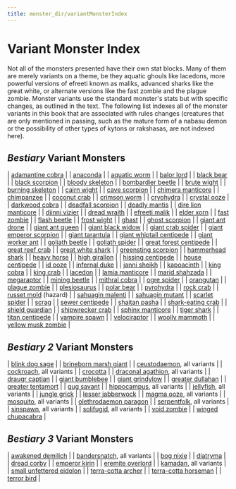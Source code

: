 ```yaml
---
title: monster_dir/variantMonsterIndex
---
```

# Variant Monster Index

Not all of the monsters presented have their own stat blocks. Many of them are merely variants on a theme, be they aquatic ghouls like lacedons, more powerful versions of efreeti known as maliks, advanced sharks like the great white, or alternate versions like the fast zombie and the plague zombie. Monster variants use the standard monster's stats but with specific changes, as outlined in the text. The following list indexes all of the monster variants in this book that are associated with rules changes (creatures that are only mentioned in passing, such as the mature form of a nabasu demon or the possibility of other types of kytons or rakshasas, are not indexed here).

## _Bestiary_ Variant Monsters

| [adamantine cobra](monsters/ironCobra#_iron-cobra) |
| [anaconda](monster_dir/snake#_snake-constrictor) |
| [aquatic worm](monsters/purpleWorm#_purple-worm) |
| [balor lord](monster_dir/demon#_demon-balor) |
| [black bear](monsters/bear#_bear-grizzly) |
| [black scorpion](monster_dir/scorpion#_scorpion-giant) |
| [bloody skeleton](monsters/skeleton#_skeleton) |
| [bombardier beetle](monster_dir/beetle#_beetle-giant) |
| [brute wight](monsters/wight#_wight) |
| [burning skeleton](monster_dir/skeleton#_skeleton) |
| [cairn wight](monsters/wight#_wight) |
| [cave scorpion](monster_dir/scorpion#_scorpion-giant) |
| [chimera manticore](monsters/manticore#_manticore) |
| [chimpanzee](monster_dir/ape#_ape-gorilla) |
| [coconut crab](monsters/crab#_crab-giant) |
| [crimson worm](monster_dir/purpleWorm#_purple-worm) |
| [cryohydra](monsters/hydra#_hydra) |
| [crystal ooze](monster_dir/grayOoze#_gray-ooze) |
| [darkwood cobra](monsters/ironCobra#_iron-cobra) |
| [deadfall scorpion](monster_dir/scorpion#_scorpion-giant) |
| [deadly mantis](monsters/mantis#_mantis-giant) |
| [dire lion manticore](monster_dir/manticore#_manticore) |
| [djinni vizier](monsters/genie#_genie-djinni) |
| [dread wraith](monster_dir/wraith#_wraith) |
| [efreeti malik](monsters/genie#_genie-efreeti) |
| [elder xorn](monster_dir/xorn#_xorn) |
| [fast zombie](monsters/zombie#_zombie) |
| [flash beetle](monster_dir/beetle#_beetle-giant) |
| [frost wight](monsters/wight#_wight) |
| [ghast](monster_dir/ghoul#_ghoul) |
| [ghost scorpion](monsters/scorpion#_scorpion-giant) |
| [giant ant drone](monster_dir/ant#_ant-giant) |
| [giant ant queen](monsters/ant#_ant-giant) |
| [giant black widow](monster_dir/spider#_spider-giant) |
| [giant crab spider](monsters/spider#_spider-giant) |
| [giant emperor scorpion](monster_dir/scorpion#_scorpion-giant) |
| [giant tarantula](monsters/spider#_spider-giant) |
| [giant whiptail centipede](monster_dir/centipede#_centipede-giant) |
| [giant worker ant](monsters/ant#_ant-giant) |
| [goliath beetle](monster_dir/beetle#_beetle-giant) |
| [goliath spider](monsters/spider#_spider-giant) |
| [great forest centipede](monster_dir/centipede#_centipede-giant) |
| [great reef crab](monsters/crab#_crab-giant) |
| [great white shark](monster_dir/shark#_shark) |
| [greensting scorpion](monsters/scorpion#_scorpion-giant) |
| [hammerhead shark](monster_dir/shark#_shark) |
| [heavy horse](monsters/horse#_horse) |
| [high girallon](monster_dir/girallon#_girallon) |
| [hissing centipede](monsters/centipede#_centipede-giant) |
| [house centipede](monster_dir/centipede#_centipede-giant) |
| [id ooze](monsters/grayOoze#_gray-ooze) |
| [infernal duke](monster_dir/devil#_devil-pit-fiend) |
| [janni sheikh](monsters/genie#_genie-janni) |
| [kapoacinth](monster_dir/gargoyle#_gargoyle) |
| [king cobra](monsters/snake#_snake-venomous) |
| [king crab](monster_dir/crab#_crab-giant) |
| [lacedon](monsters/ghoul#_ghoul) |
| [lamia manticore](monster_dir/manticore#_manticore) |
| [marid shahzada](monsters/genie#_genie-marid) |
| [megaraptor](monster_dir/dinosaur#_dinosaur-deinonychus) |
| [mining beetle](monsters/beetle#_beetle-giant) |
| [mithral cobra](monster_dir/ironCobra#_iron-cobra) |
| [ogre spider](monsters/spider#_spider-giant) |
| [orangutan](monster_dir/ape#_ape-gorilla) |
| [plague zombie](monsters/zombie#_zombie) |
| [plesiosaurus](monster_dir/dinosaur#_dinosaur-elasmosaurus) |
| [polar bear](monsters/bear#_bear-grizzly) |
| [pyrohydra](monster_dir/hydra#_hydra) |
| [rock crab](monsters/crab#_crab-giant) |
| [russet mold](monster_dir/vegepygmy#_vegepygmy) (hazard) |
| [sahuagin malenti](monsters/sahuagin#_sahuagin) |
| [sahuagin mutant](monster_dir/sahuagin#_sahuagin) |
| [scarlet spider](monsters/spider#_spider-giant) |
| [scrag](monster_dir/troll#_troll) |
| [sewer centipede](monsters/centipede#_centipede-giant) |
| [shaitan pasha](monster_dir/genie#_genie-shaitan) |
| [shark-eating crab](monsters/crab#_crab-giant) |
| [shield guardian](monster_dir/golem#_golem) |
| [shipwrecker crab](monsters/crab#_crab-giant) |
| [sphinx manticore](monster_dir/manticore#_manticore) |
| [tiger shark](monsters/shark#_shark) |
| [titan centipede](monster_dir/centipede#_centipede-giant) |
| [vampire spawn](monsters/vampire#_vampire) |
| [velociraptor](monster_dir/dinosaur#_dinosaur-deinonychus) |
| [woolly mammoth](monsters/elephant#_elephant-mastodon) |
| [yellow musk zombie](monster_dir/yellowMuskCreeper#_yellow-musk-creeper) |

## _Bestiary 2_ Variant Monsters

| [blink dog sage](additionalMonsters/blinkDog#_blink-dog) |
| [brineborn marsh giant](additionalMonster_dir/giant#_giant,-marsh) |
| [ceustodaemon](additionalMonsters/daemon#_daemon,-ceustodaemon), all variants |
| [cockroach](additionalMonster_dir/cockroach#_giant-cockroach-cr-1/2), all variants |
| [crocotta](additionalMonster_dir/leucrotta#_leucrotta) |
| [draconal agathion](additionalMonsters/agathion#_agathion,-draconal), all variants |
| [draugr captian](additionalMonster_dir/draugr#_draugr) |
| [giant bumblebee](additionalMonsters/bee#_bee,-giant-) |
| [giant grindylow](additionalMonster_dir/grindylow#_grindylow) |
| [greater dullahan](additionalMonsters/dullahan#_dullahan) |
| [greater tentamort](additionalMonster_dir/tentamort#_tentamort) |
| [gug savant](additionalMonsters/gug#_gug) |
| [hippocampus](additionalMonster_dir/hippocampus#_hippocampus), all variants |
| [jellyfish](additionalMonsters/jellyfish#_jellyfish,-giant), all variants |
| [jungle grick](additionalMonster_dir/grick#_grick) |
| [lesser jabberwock](additionalMonsters/jabberwock#_jabberwock) |
| [magma ooze](additionalMonster_dir/magmaOoze#_magma-ooze), all variants |
| [mosquito](additionalMonsters/mosquito#_mosquito,-giant), all variants |
| [olethrodaemon paragon](additionalMonster_dir/daemon#_daemon,-olethrodaemon) |
| [serpentfolk](additionalMonsters/serpentfolk#_serpentfolk), all variants |
| [sinspawn](additionalMonster_dir/sinspawn#_sinspawn), all variants |
| [solifugid](additionalMonsters/solifugid#_solifugid,-giant), all variants |
| [void zombie](additionalMonster_dir/akata#_void-zombie) |
| [winged chupacabra](additionalMonsters/chupacabra#_chupacabra) |

## _Bestiary 3_ Variant Monsters

| [awakened demilich](bestiary3/demilich#_awakened-demiliches) |
| [bandersnatch](bestiary3/bandersnatch#_bandersnatch), all variants |
| [bog nixie](bestiary3/nixie#_bog-nixies) |
| [diatryma](bestiary3/axeBeak#_axe-beak) |
| [dread corby](bestiary3/direCorby#_dire-corby) |
| [emperor kirin](bestiary3/kirin#_kirin) |
| [eremite overlord](bestiary3/kyton#_eremite-overlords) |
| [kamadan](bestiary3/kamadan#_kamadan), all variants |
| [small unfettered eidolon](bestiary3/eidolon#_eidolon,-unfettered) |
| [terra-cotta archer](bestiary3/terraCottaSoldier#_terra-cotta-soldier) |
| [terra-cotta horseman](bestiary3/terraCottaSoldier#_terra-cotta-soldier) |
| [terror bird](bestiary3/axeBeak#_axe-beak) |

